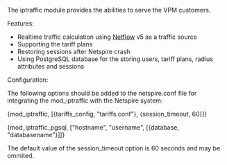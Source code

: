 The iptraffic module provides the abilities to serve the VPM customers.

Features:

* Realtime traffic calculation using [Netflow](http://en.wikipedia.org/wiki/Netflow) v5 as a traffic source
* Supporting the tariff plans
* Restoring sessions after Netspire crash
* Using PostgreSQL database for the storing users, tariff plans, radius attributes and sessions

Configuration:

The following options should be added to the netspire.conf file for integrating the mod_iptraffic with the Netspire system:

{mod_iptraffic, [{tariffs_config, "tariffs.conf"}, {session_timeout, 60}]}

{mod_iptraffic_pgsql, ["hostname", "username", [{database, "databasename"}]]}

The default value of the session_timeout option is 60 seconds and may be ommited.

